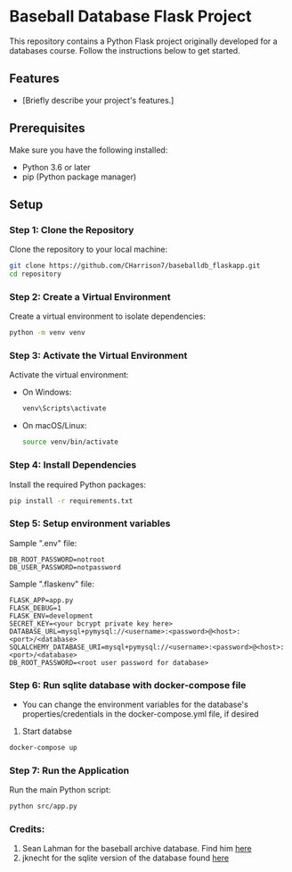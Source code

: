 # Baseball Database Flask Project

This repository contains a Python Flask project originally developed for a databases course. Follow the instructions below to get started.

## Features
- [Briefly describe your project's features.]

## Prerequisites
Make sure you have the following installed:
- Python 3.6 or later
- pip (Python package manager)

## Setup

### Step 1: Clone the Repository
Clone the repository to your local machine:
```bash
git clone https://github.com/CHarrison7/baseballdb_flaskapp.git
cd repository
```

### Step 2: Create a Virtual Environment
Create a virtual environment to isolate dependencies:
```bash
python -m venv venv
```

### Step 3: Activate the Virtual Environment
Activate the virtual environment:
- On Windows:
  ```bash
  venv\Scripts\activate
  ```
- On macOS/Linux:
  ```bash
  source venv/bin/activate
  ```

### Step 4: Install Dependencies
Install the required Python packages:
```bash
pip install -r requirements.txt
```

### Step 5: Setup environment variables

Sample ".env" file:
```
DB_ROOT_PASSWORD=notroot
DB_USER_PASSWORD=notpassword
```

Sample ".flaskenv" file:
```
FLASK_APP=app.py
FLASK_DEBUG=1
FLASK_ENV=development
SECRET_KEY=<your bcrypt private key here>
DATABASE_URL=mysql+pymysql://<username>:<password>@<host>:<port>/<database>
SQLALCHEMY_DATABASE_URI=mysql+pymysql://<username>:<password>@<host>:<port>/<database>
DB_ROOT_PASSWORD=<root user password for database>
```

### Step 6: Run sqlite database with docker-compose file
* You can change the environment variables for the database's properties/credentials in the docker-compose.yml file, if desired

1. Start databse
```bash
docker-compose up
```

### Step 7: Run the Application
Run the main Python script:
```bash
python src/app.py
```

### Credits:
1. Sean Lahman for the baseball archive database. Find him [here](http://seanlahman.com)
2. jknecht for the sqlite version of the database found [here](https://github.com/jknecht/baseball-archive-sqlite?tab=readme-ov-file)
